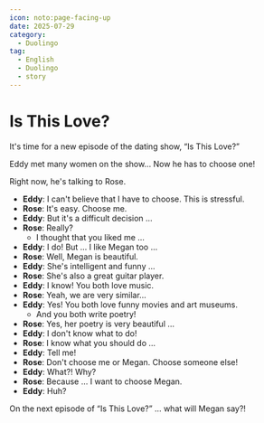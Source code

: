 ```yaml
---
icon: noto:page-facing-up
date: 2025-07-29
category:
  - Duolingo
tag:
  - English
  - Duolingo
  - story
---
```


# Is This Love?

It's time for a new episode of the dating show, “Is This Love?”

Eddy met many women on the show… Now he has to choose one!

Right now, he's talking to Rose.

- **Eddy**: I can't believe that I have to choose. This is stressful.
- **Rose**: It's easy. Choose me.
- **Eddy**: But it's a difficult decision …
- **Rose**: Really?
  - I thought that you liked me …
- **Eddy**: I do! But … I like Megan too …
- **Rose**: Well, Megan is beautiful.
- **Eddy**: She's intelligent and funny …
- **Rose**: She's also a great guitar player.
- **Eddy**: I know! You both love music.
- **Rose**: Yeah, we are very similar…
- **Eddy**: Yes! You both love funny movies and art museums.
  - And you both write poetry!
- **Rose**: Yes, her poetry is very beautiful …
- **Eddy**: I don't know what to do!
- **Rose**: I know what you should do …
- **Eddy**: Tell me!
- **Rose**: Don't choose me or Megan. Choose someone else!
- **Eddy**: What?! Why?
- **Rose**: Because … I want to choose Megan.
- **Eddy**: Huh?

On the next episode of “Is This Love?” … what will Megan say?!

